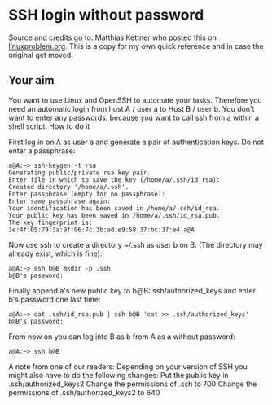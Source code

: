 # SSH login without password

Source and credits go to: Matthias Kettner who posted this on [linuxproblem.org](http://www.linuxproblem.org/art_9.html). This is a copy for my own quick reference and in case the original get moved.

## Your aim

You want to use Linux and OpenSSH to automate your tasks. Therefore you need an automatic login from host A / user a to Host B / user b. You don't want to enter any passwords, because you want to call ssh from a within a shell script.
How to do it

First log in on A as user a and generate a pair of authentication keys. Do not enter a passphrase:

```
a@A:~> ssh-keygen -t rsa
Generating public/private rsa key pair.
Enter file in which to save the key (/home/a/.ssh/id_rsa): 
Created directory '/home/a/.ssh'.
Enter passphrase (empty for no passphrase): 
Enter same passphrase again: 
Your identification has been saved in /home/a/.ssh/id_rsa.
Your public key has been saved in /home/a/.ssh/id_rsa.pub.
The key fingerprint is:
3e:4f:05:79:3a:9f:96:7c:3b:ad:e9:58:37:bc:37:e4 a@A
```

Now use ssh to create a directory ~/.ssh as user b on B. (The directory may already exist, which is fine):

```
a@A:~> ssh b@B mkdir -p .ssh
b@B's password: 
```

Finally append a's new public key to b@B:.ssh/authorized_keys and enter b's password one last time:

```
a@A:~> cat .ssh/id_rsa.pub | ssh b@B 'cat >> .ssh/authorized_keys'
b@B's password: 
```

From now on you can log into B as b from A as a without password:

```
a@A:~> ssh b@B
```

A note from one of our readers: Depending on your version of SSH you might also have to do the following changes:
    Put the public key in .ssh/authorized_keys2
    Change the permissions of .ssh to 700
    Change the permissions of .ssh/authorized_keys2 to 640
